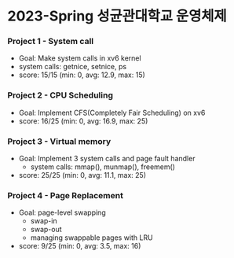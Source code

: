 # 2023-Spring 성균관대학교 운영체제

### Project 1 - System call
- Goal: Make system calls in xv6 kernel
- system calls: getnice, setnice, ps
- score: 15/15 (min: 0, avg: 12.9, max: 15)

### Project 2 - CPU Scheduling
- Goal: Implement CFS(Completely Fair Scheduling) on xv6
- score: 16/25 (min: 0, avg: 16.9, max: 25)

### Project 3 - Virtual memory
- Goal: Implement 3 system calls and page fault handler
    - system calls: mmap(), munmap(), freemem()
- score: 25/25 (min: 0, avg: 11.1, max: 25)

### Project 4 - Page Replacement
- Goal: page-level swapping
    - swap-in
    - swap-out
    - managing swappable pages with LRU
- score: 9/25 (min: 0, avg: 3.5, max: 16)